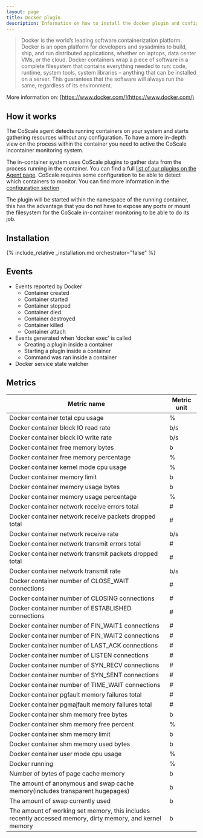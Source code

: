 ```yaml
---
layout: page
title: Docker plugin
description: Information on how to install the docker plugin and configure your container monitoring
---
```


> Docker is the world’s leading software containerization platform. Docker is an open platform for developers and sysadmins to build, ship, and run distributed applications, whether on laptops, data center VMs, or the cloud. Docker containers wrap a piece of software in a complete filesystem that contains everything needed to run: code, runtime, system tools, system libraries – anything that can be installed on a server. This guarantees that the software will always run the same, regardless of its environment.

More information on: [https://www.docker.com/](https://www.docker.com/)

## How it works
The CoScale agent detects running containers on your system and starts gathering resources without any configuration. To have a more in-depth view on the process within the container you need to active the CoScale incontainer monitoring system.

The in-container system uses CoScale plugins to gather data from the process running in the container. You can find a full [list of our plugins on the Agent page](/agent/index/#plugins). CoScale requires some configuration to be able to detect which containers to monitor. You can find more information in the [configuration section](#configuration)

The plugin will be started within the namespace of the running container, this has the advantage that you do not have to expose any ports or mount the filesystem for the CoScale in-container monitoring to be able to do its job.

## Installation

{% include_relative _installation.md orchestrator="false" %}

## Events

* Events reported by Docker
    * Container created
    * Container started
    * Container stopped
    * Container died
    * Container destroyed
    * Container killed
    * Container attach
* Events generated when 'docker exec' is called
    * Creating a plugin inside a container
    * Starting a plugin inside a container
    * Command was ran inside a container
* Docker service state watcher

## Metrics

| Metric name                                                                                               | Metric unit |
|-----------------------------------------------------------------------------------------------------------|-------------|
| Docker container total cpu usage                                                                          | %           |
| Docker container block IO read rate                                                                       | b/s         |
| Docker container block IO write rate                                                                      | b/s         |
| Docker container free memory bytes                                                                        | b           |
| Docker container free memory percentage                                                                   | %           |
| Docker container kernel mode cpu usage                                                                    | %           |
| Docker container memory limit                                                                             | b           |
| Docker container memory usage bytes                                                                       | b           |
| Docker container memory usage percentage                                                                  | %           |
| Docker container network receive errors total                                                             | #           |
| Docker container network receive packets dropped total                                                    | #           |
| Docker container network receive rate                                                                     | b/s         |
| Docker container network transmit errors total                                                            | #           |
| Docker container network transmit packets dropped total                                                   | #           |
| Docker container network transmit rate                                                                    | b/s         |
| Docker container number of CLOSE_WAIT connections                                                         | #           |
| Docker container number of CLOSING connections                                                            | #           |
| Docker container number of ESTABLISHED connections                                                        | #           |
| Docker container number of FIN_WAIT1 connections                                                          | #           |
| Docker container number of FIN_WAIT2 connections                                                          | #           |
| Docker container number of LAST_ACK connections                                                           | #           |
| Docker container number of LISTEN connections                                                             | #           |
| Docker container number of SYN_RECV connections                                                           | #           |
| Docker container number of SYN_SENT connections                                                           | #           |
| Docker container number of TIME_WAIT connections                                                          | #           |
| Docker container pgfault memory failures total                                                            | #           |
| Docker container pgmajfault memory failures total                                                         | #           |
| Docker container shm memory free bytes                                                                    | b           |
| Docker container shm memory free percent                                                                  | %           |
| Docker container shm memory limit                                                                         | b           |
| Docker container shm memory used bytes                                                                    | b           |
| Docker container user mode cpu usage                                                                      | %           |
| Docker running                                                                                            | %           |
| Number of bytes of page cache memory                                                                      | b           |
| The amount of anonymous and swap cache memory(includes transparent hugepages)                             | b           |
| The amount of swap currently used                                                                         | b           |
| The amount of working set memory, this includes recently accessed memory, dirty memory, and kernel memory | b           |
